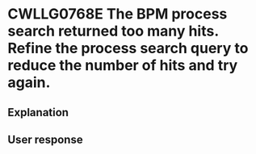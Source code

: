 # CWLLG0768E The BPM process search returned too many hits.  Refine the process search query to reduce the number of hits and try again.

## Explanation

## User response